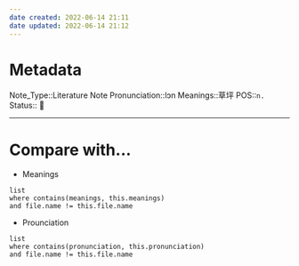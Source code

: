 ```yaml
---
date created: 2022-06-14 21:11
date updated: 2022-06-14 21:12
---
```


# Metadata

Note_Type::Literature Note
Pronunciation::lɔn
Meanings::草坪
POS::`n.`
Status:: 👶

---

# Compare with...

- Meanings

```dataview
list
where contains(meanings, this.meanings)
and file.name != this.file.name
```

- Prounciation

```dataview
list
where contains(pronunciation, this.pronunciation)
and file.name != this.file.name
```
